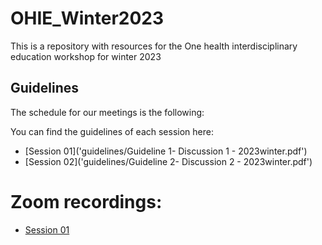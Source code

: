 # OHIE_Winter2023

This is a repository with resources for the One health interdisciplinary education workshop for winter 2023

## Guidelines

The schedule for our meetings is the following:


You can find the guidelines of each session here:
  
  - [Session 01]('guidelines/Guideline 1- Discussion 1 -  2023winter.pdf')
  - [Session 02]('guidelines/Guideline 2- Discussion 2 -  2023winter.pdf')




# Zoom recordings:
 - [Session 01](https://ucdavis.zoom.us/rec/share/rT98LUHBhle9gxN-Bo-Td9hQ9Sicq7Cy_sazXh74Mnwqa_v8jsfNYptSpoVrqqbx.asyqovtmd3yuuo8s)
